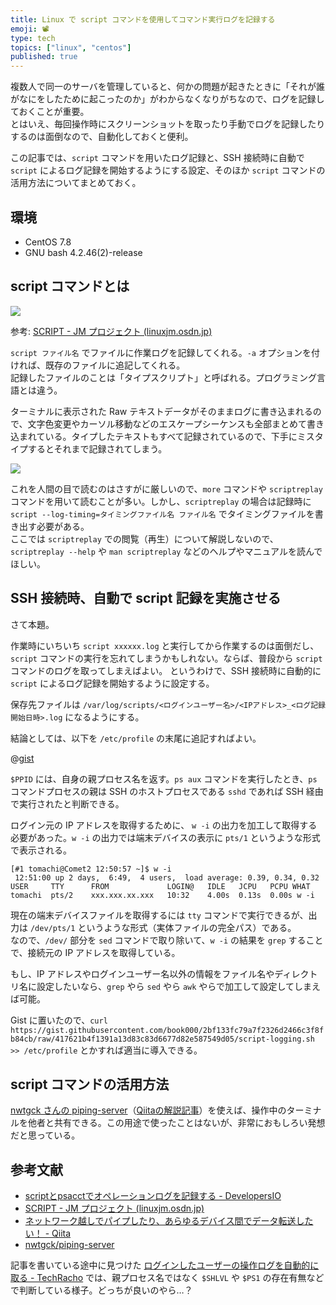 ```yaml
---
title: Linux で script コマンドを使用してコマンド実行ログを記録する
emoji: 📽️
type: tech
topics: ["linux", "centos"]
published: true
---
```


複数人で同一のサーバを管理していると、何かの問題が起きたときに「それが誰がなにをしたために起こったのか」がわからなくなりがちなので、ログを記録しておくことが重要。  
とはいえ、毎回操作時にスクリーンショットを取ったり手動でログを記録したりするのは面倒なので、自動化しておくと便利。

この記事では、`script` コマンドを用いたログ記録と、SSH 接続時に自動で `script` によるログ記録を開始するようにする設定、そのほか `script` コマンドの活用方法についてまとめておく。

## 環境

- CentOS 7.8
- GNU bash 4.2.46(2)-release

## script コマンドとは

![](https://storage.googleapis.com/zenn-user-upload/faa935de31e8d379d631380b.gif)

参考: [SCRIPT - JM プロジェクト (linuxjm.osdn.jp)](https://linuxjm.osdn.jp/html/util-linux/man1/script.1.html)

`script ファイル名` でファイルに作業ログを記録してくれる。`-a` オプションを付ければ、既存のファイルに追記してくれる。  
記録したファイルのことは「タイプスクリプト」と呼ばれる。プログラミング言語とは違う。

ターミナルに表示された Raw テキストデータがそのままログに書き込まれるので、文字色変更やカーソル移動などのエスケープシーケンスも全部まとめて書き込まれている。タイプしたテキストもすべて記録されているので、下手にミスタイプするとそれまで記録されてしまう。

![](https://storage.googleapis.com/zenn-user-upload/41152cf5655109b68155f91c.png)

これを人間の目で読むのはさすがに厳しいので、`more` コマンドや `scriptreplay` コマンドを用いて読むことが多い。しかし、`scriptreplay` の場合は記録時に `script --log-timing=タイミングファイル名 ファイル名` でタイミングファイルを書き出す必要がある。  
ここでは `scriptreplay` での閲覧（再生）について解説しないので、 `scriptreplay --help` や `man scriptreplay` などのヘルプやマニュアルを読んでほしい。

## SSH 接続時、自動で script 記録を実施させる

さて本題。

作業時にいちいち `script xxxxxx.log` と実行してから作業するのは面倒だし、`script` コマンドの実行を忘れてしまうかもしれない。ならば、普段から `script` コマンドのログを取ってしまえばよい。
というわけで、SSH 接続時に自動的に `script` によるログ記録を開始するように設定する。

保存先ファイルは `/var/log/scripts/<ログインユーザー名>/<IPアドレス>_<ログ記録開始日時>.log` になるようにする。

結論としては、以下を `/etc/profile` の末尾に追記すればよい。

@[gist](https://gist.github.com/book000/2bf133fc79a7f2326d2466c3f8fb84cb)

`$PPID` には、自身の親プロセス名を返す。`ps aux` コマンドを実行したとき、`ps` コマンドプロセスの親は SSH のホストプロセスである `sshd` であれば SSH 経由で実行されたと判断できる。

ログイン元の IP アドレスを取得するために、 `w -i` の出力を加工して取得する必要があった。`w -i` の出力では端末デバイスの表示に `pts/1` というような形式で表示される。

```shell
[#1 tomachi@Comet2 12:50:57 ~]$ w -i
 12:51:00 up 2 days,  6:49,  4 users,  load average: 0.39, 0.34, 0.32
USER     TTY      FROM             LOGIN@   IDLE   JCPU   PCPU WHAT
tomachi  pts/2    xxx.xxx.xx.xxx   10:32    4.00s  0.13s  0.00s w -i
```

現在の端末デバイスファイルを取得するには `tty` コマンドで実行できるが、出力は `/dev/pts/1` というような形式（実体ファイルの完全パス）である。  
なので、`/dev/` 部分を `sed` コマンドで取り除いて、`w -i` の結果を `grep` することで、接続元の IP アドレスを取得している。

もし、IP アドレスやログインユーザー名以外の情報をファイル名やディレクトリ名に設定したいなら、`grep` やら `sed` やら `awk` やらで加工して設定してしまえば可能。

Gist に置いたので、`curl https://gist.githubusercontent.com/book000/2bf133fc79a7f2326d2466c3f8fb84cb/raw/417621b4f1391a13d83c83d6677d82e587549d05/script-logging.sh >> /etc/profile` とかすれば適当に導入できる。

## script コマンドの活用方法

[nwtgck さんの piping-server](https://github.com/nwtgck/piping-server)（[Qiitaの解説記事](https://qiita.com/nwtgck/items/78309fc529da7776cba0#%E3%82%BF%E3%83%BC%E3%83%9F%E3%83%8A%E3%83%AB%E3%81%AE%E7%94%BB%E9%9D%A2%E3%82%92%E5%85%B1%E6%9C%89%E3%81%99%E3%82%8B)）を使えば、操作中のターミナルを他者と共有できる。この用途で使ったことはないが、非常におもしろい発想だと思っている。

## 参考文献

- [scriptとpsacctでオペレーションログを記録する - DevelopersIO](https://dev.classmethod.jp/articles/logging_operation_using_script_and_psacct/)
- [SCRIPT - JM プロジェクト (linuxjm.osdn.jp)](https://linuxjm.osdn.jp/html/util-linux/man1/script.1.html)
- [ネットワーク越しでパイプしたり、あらゆるデバイス間でデータ転送したい！ - Qiita](https://qiita.com/nwtgck/items/78309fc529da7776cba0)
- [nwtgck/piping-server](https://github.com/nwtgck/piping-server)

記事を書いている途中に見つけた [ログインしたユーザーの操作ログを自動的に取る - TechRacho](https://techracho.bpsinc.jp/yamasita-taisuke/2014_04_03/16278) では、親プロセス名ではなく `$SHLVL` や `$PS1` の存在有無などで判断している様子。どっちが良いのやら…？
